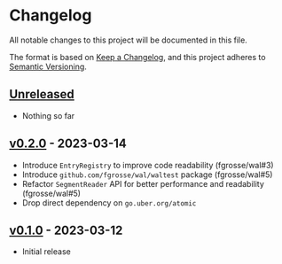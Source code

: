 # Changelog
All notable changes to this project will be documented in this file.

The format is based on [Keep a Changelog](https://keepachangelog.com/en/1.0.0/),
and this project adheres to [Semantic Versioning](https://semver.org/spec/v2.0.0.html).

## [Unreleased]
- Nothing so far

## [v0.2.0] - 2023-03-14
- Introduce `EntryRegistry` to improve code readability (fgrosse/wal#3)
- Introduce `github.com/fgrosse/wal/waltest` package (fgrosse/wal#5)
- Refactor `SegmentReader` API for better performance and readability (fgrosse/wal#5)
- Drop direct dependency on `go.uber.org/atomic`

## [v0.1.0] - 2023-03-12
- Initial release

[Unreleased]: https://github.com/fgrosse/wal/compare/v0.2.0...HEAD
[v0.2.0]: https://github.com/fgrosse/wal/releases/tag/v0.2.0
[v0.1.0]: https://github.com/fgrosse/wal/releases/tag/v0.1.0

